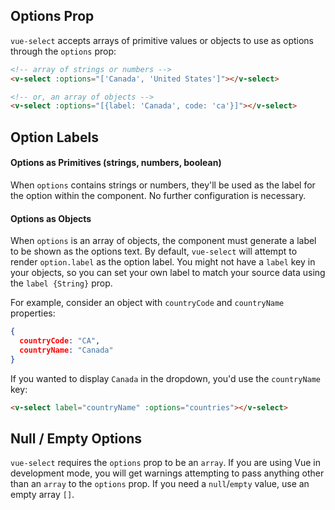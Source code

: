 ## Options Prop

`vue-select` accepts arrays of primitive values or objects to use as options through the `options` prop:

```html
<!-- array of strings or numbers -->
<v-select :options="['Canada', 'United States']"></v-select>
```

<v-select :options="['Canada', 'United States']"></v-select>

```html
<!-- or, an array of objects -->
<v-select :options="[{label: 'Canada', code: 'ca'}]"></v-select>
```

<v-select :options="[{label: 'Canada', code: 'ca'}]"></v-select>

## Option Labels

#### Options as Primitives (strings, numbers, boolean)

When `options` contains strings or numbers, they'll be used as the label for the option within the
component. No further configuration is necessary. 

#### Options as Objects

When `options` is an array of objects, the component must generate a label to be shown as the 
options text. By default, `vue-select` will attempt to render `option.label` as the option label. 
You might not have a `label` key in your objects, so you can set your own label to match your 
source data using the `label {String}` prop.

For example, consider an object with `countryCode` and `countryName` properties:

```json
{
  countryCode: "CA",
  countryName: "Canada"
}
```

If you wanted to display `Canada` in the dropdown, you'd use the `countryName` key:

```html
<v-select label="countryName" :options="countries"></v-select>
```

<country-select />

## Null / Empty Options

`vue-select` requires the `options` prop to be an `array`. If you are using Vue in development 
mode, you will get warnings attempting to pass anything other than an `array` to the `options` prop. 
If you need a `null`/`empty` value, use an empty array `[]`.
